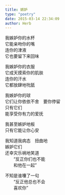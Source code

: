 ```yaml
---  
title: 嫉妒  
type: "poetry"  
date: 2015-03-14 22:34:09  
author: Herb  
---  
```

我嫉妒你的水杯  
它能亲吻你的嘴  
连你的津液  
它也要留下来回味  

我嫉妒你的衣服  
它成天摸索你的肌肤  
连你的汗水  
它都放肆地吮舐  

我嫉妒你的球  
它们让你依依不舍　要你停留  
只有它们  
能享受你有力的爱抚  

我甚至嫉妒地板  
只有它能让你心安  

我知道我病态　扭曲地  
嫉妒它们  
还幸灾乐祸地笑道  
　　“反正你们也不能  
　　和他在一起”  

不知是谁囔了一句  
　　“反正他总也不会  
　　喜欢你”